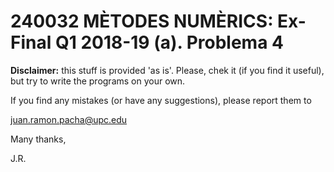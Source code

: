 # 240032 MÈTODES NUMÈRICS: Ex-Final Q1 2018-19 (a). Problema 4

**Disclaimer:** this stuff is provided 'as is'. Please, chek it (if you
find it useful), but try to write the programs on your own. 

If you find any mistakes (or have any suggestions), please report them to 

juan.ramon.pacha@upc.edu 

Many thanks,

J.R.
